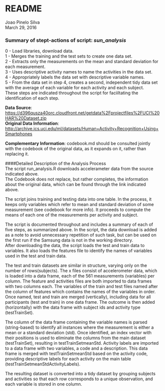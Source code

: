 # README
Joao Pinelo Silva  
March 29, 2016  

### Summary of stept-actions of script: *sun_analysis* 
0 - Load libraries, download data.     
1 - Merges the training and the test sets to create one data set.     
2 - Extracts only the measurements on the mean and standard deviation for each measurement.     
3 - Uses descriptive activity names to name the activities in the data set.     
4 - Appropriately labels the data set with descriptive variable names.     
5 - From the data set in step 4, creates a second, independent tidy data set with the average of each variable for each activity and each subject.       
These steps are indicated throughout the script for faciiltating the identification of each step.      

**Data Source**: https://d396qusza40orc.cloudfront.net/getdata%2Fprojectfiles%2FUCI%20HAR%20Dataset.zip     
**Original Data Information**: http://archive.ics.uci.edu/ml/datasets/Human+Activity+Recognition+Using+Smartphones

**Complementary Information**: codebook.md should be consulted jointly with the codebook of the original data, as it expands on it, rather than replacing it.

####Detailed Description of the Analysis Process     
The script run_analysis.R downloads accelerameter data from the source indicated above.     
The Codebook does not replace, but rather completes, the information about the original data, which can be found through the link indicated above.

The script joins training and testing data into one table. In the process, it keeps only variables which refer to mean and standard deviation of some measurement (see codebook for more info). It proceeds to compute the means of each one of the measurements per activity and subject.      

The script is documented throughout and includes a summary of each of five steps, as summarized above.
In the script, the data download is added as a note to avoid unnecessary repetition of such task, but can be used on the first run if the Samsung data is not in the working directory.       
After downloading the data, the script loads the test and train data to variables. It also loads the features file to identify the names of variables used in the test and train data.       

The test and train datasets are similar in structure, varying only on the number of rows(subjects). The x files consist of accelerometer data, which is loaded into a data frame, each of the 561 measurements (variables) per column.
The feature and activities files are both imported to data frames with two columns each. The variables of the train and test files named after the column of features which contains the names of the variables in order. Once named, test and train are merged (vertically), including data for all participants (test and train) in one data frame. The outcome is then added (horizontally) with the data frame with subject ids and activity type (testTrainSet). 

The column of the data frame containing the variable names is parsed (string-based) to identify all instances where the measurement is either a mean or a standard deviation (std). Once identified, an index vector with their positions is used to eliminate the columns from the main dataset (testTrainSet), resulting in testTrainSetmeanStd. 
Activity labels are imported to a data frame with two variables, a code and a description. This data frame is merged with testTrainSetmeanStd based on the activity code, providing descriptive labels for each activity on the main table (testTrainSetmeanStdActivityLabels).   

The resulting dataset is converted into a tidy dataset by grouping subjects and activities so that each row corresponds to a unique observation, and each variable is stored in one column. 


